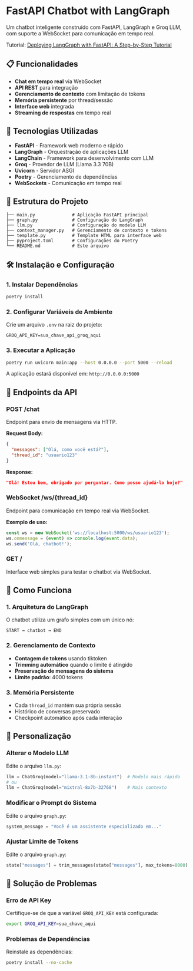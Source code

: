 
# FastAPI Chatbot with LangGraph

Um chatbot inteligente construído com FastAPI, LangGraph e Groq LLM, com suporte a WebSocket para comunicação em tempo real.

Tutorial: [Deploying LangGraph with FastAPI: A Step-by-Step Tutorial](https://medium.com/@sajith_k/deploying-langgraph-with-fastapi-a-step-by-step-tutorial-b5b7cdc91385)

## 📋 Funcionalidades

- **Chat em tempo real** via WebSocket
- **API REST** para integração
- **Gerenciamento de contexto** com limitação de tokens
- **Memória persistente** por thread/sessão
- **Interface web** integrada
- **Streaming de respostas** em tempo real

## 🚀 Tecnologias Utilizadas

- **FastAPI** - Framework web moderno e rápido
- **LangGraph** - Orquestração de aplicações LLM
- **LangChain** - Framework para desenvolvimento com LLM
- **Groq** - Provedor de LLM (Llama 3.3 70B)
- **Uvicorn** - Servidor ASGI
- **Poetry** - Gerenciamento de dependências
- **WebSockets** - Comunicação em tempo real

## 📁 Estrutura do Projeto

```
├── main.py              # Aplicação FastAPI principal
├── graph.py             # Configuração do LangGraph
├── llm.py               # Configuração do modelo LLM
├── context_manager.py   # Gerenciamento de contexto e tokens
├── template.py          # Template HTML para interface web
├── pyproject.toml       # Configurações do Poetry
└── README.md            # Este arquivo
```

## 🛠️ Instalação e Configuração

### 1. Instalar Dependências

```bash
poetry install
```

### 2. Configurar Variáveis de Ambiente

Crie um arquivo `.env` na raiz do projeto:

```env
GROQ_API_KEY=sua_chave_api_groq_aqui
```

### 3. Executar a Aplicação

```bash
poetry run uvicorn main:app --host 0.0.0.0 --port 5000 --reload
```

A aplicação estará disponível em: `http://0.0.0.0:5000`

## 📡 Endpoints da API

### POST /chat

Endpoint para envio de mensagens via HTTP.

**Request Body:**
```json
{
  "messages": ["Olá, como você está?"],
  "thread_id": "usuario123"
}
```

**Response:**
```json
"Olá! Estou bem, obrigado por perguntar. Como posso ajudá-lo hoje?"
```

### WebSocket /ws/{thread_id}

Endpoint para comunicação em tempo real via WebSocket.

**Exemplo de uso:**
```javascript
const ws = new WebSocket('ws://localhost:5000/ws/usuario123');
ws.onmessage = (event) => console.log(event.data);
ws.send('Olá, chatbot!');
```

### GET /

Interface web simples para testar o chatbot via WebSocket.

## 🧠 Como Funciona

### 1. Arquitetura do LangGraph

O chatbot utiliza um grafo simples com um único nó:

```
START → chatbot → END
```

### 2. Gerenciamento de Contexto

- **Contagem de tokens** usando tiktoken
- **Trimming automático** quando o limite é atingido
- **Preservação de mensagens do sistema**
- **Limite padrão**: 4000 tokens

### 3. Memória Persistente

- Cada `thread_id` mantém sua própria sessão
- Histórico de conversas preservado
- Checkpoint automático após cada interação

## 🔧 Personalização

### Alterar o Modelo LLM

Edite o arquivo `llm.py`:

```python
llm = ChatGroq(model="llama-3.1-8b-instant")  # Modelo mais rápido
# ou
llm = ChatGroq(model="mixtral-8x7b-32768")    # Mais contexto
```

### Modificar o Prompt do Sistema

Edite o arquivo `graph.py`:

```python
system_message = "Você é um assistente especializado em..."
```

### Ajustar Limite de Tokens

Edite o arquivo `graph.py`:

```python
state["messages"] = trim_messages(state["messages"], max_tokens=8000)
```

## 🐛 Solução de Problemas

### Erro de API Key

Certifique-se de que a variável `GROQ_API_KEY` está configurada:

```bash
export GROQ_API_KEY=sua_chave_aqui
```

### Problemas de Dependências

Reinstale as dependências:

```bash
poetry install --no-cache
```
